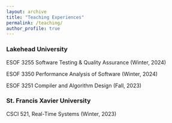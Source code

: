 ```yaml
---
layout: archive
title: "Teaching Experiences"
permalink: /teaching/
author_profile: true
---
```


### Lakehead University
ESOF 3255 Software Testing & Quality Assurance (Winter, 2024)

ESOF 3350 Performance Analysis of Software (Winter, 2024)

ESOF 3251 Compiler and Algorithm Design (Fall, 2023)

### St. Francis Xavier University
CSCI 521, Real-Time Systems (Winter, 2023)



